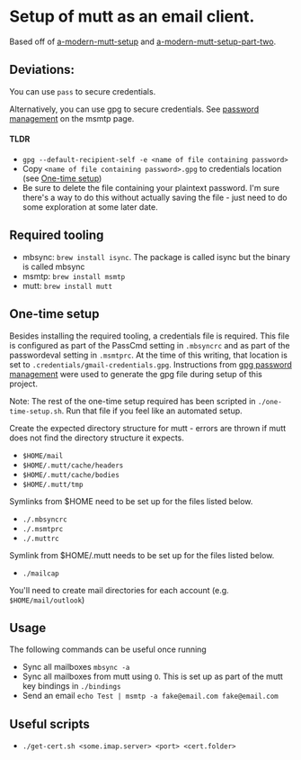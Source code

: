 # Setup of mutt as an email client.
Based off of [a-modern-mutt-setup](https://webgefrickel.de/blog/a-modern-mutt-setup) and [a-modern-mutt-setup-part-two](https://webgefrickel.de/blog/a-modern-mutt-setup-part-two).

## Deviations:
You can use `pass` to secure credentials.

Alternatively, you can use gpg to secure credentials. See [password management](https://wiki.archlinux.org/index.php/msmtp#Password_management) on the msmtp page.
#### TLDR
- `gpg --default-recipient-self -e <name of file containing password>`
- Copy `<name of file containing password>.gpg` to credentials location (see [One-time setup](https://github.com/tlo-johnson/devtools/tree/master/mutt#one-time-setup))
- Be sure to delete the file containing your plaintext password. I'm sure there's a way to do this without actually saving the file - just need to do some exploration at some later date.

## Required tooling
- mbsync: `brew install isync`. The package is called isync but the binary is called mbsync
- msmtp: `brew install msmtp`
- mutt: `brew install mutt`

## One-time setup
Besides installing the required tooling, a credentials file is required. This file is configured as part of the PassCmd setting in `.mbsyncrc` and as part of the passwordeval setting in `.msmtprc`. At the time of this writing, that location is set to `.credentials/gmail-credentials.gpg`. Instructions from [gpg password management](https://wiki.archlinux.org/index.php/msmtp#Password_management) were used to generate the gpg file during setup of this project.

Note: The rest of the one-time setup required has been scripted in `./one-time-setup.sh`. Run that file if you feel like an automated setup.

Create the expected directory structure for mutt - errors are thrown if mutt does not find the directory structure it expects.
- `$HOME/mail`
- `$HOME/.mutt/cache/headers`
- `$HOME/.mutt/cache/bodies`
- `$HOME/.mutt/tmp`

Symlinks from $HOME need to be set up for the files listed below.
- `./.mbsyncrc`
- `./.msmtprc`
- `./.muttrc`

Symlink from $HOME/.mutt needs to be set up for the files listed below.
- `./mailcap`

You'll need to create mail directories for each account (e.g. `$HOME/mail/outlook`)

## Usage
The following commands can be useful once running
- Sync all mailboxes `mbsync -a`
- Sync all mailboxes from mutt using `O`. This is set up as part of the mutt key bindings in `./bindings`
- Send an email `echo Test | msmtp -a fake@email.com fake@email.com`

## Useful scripts
- `./get-cert.sh <some.imap.server> <port> <cert.folder>`
